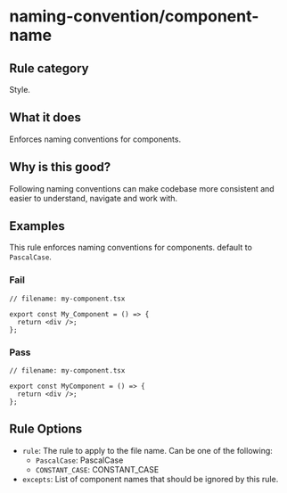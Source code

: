 # naming-convention/component-name

## Rule category

Style.

## What it does

Enforces naming conventions for components.

## Why is this good?

Following naming conventions can make codebase more consistent and easier to understand, navigate and work with.

## Examples

This rule enforces naming conventions for components. default to `PascalCase`.

### Fail

```tsx
// filename: my-component.tsx

export const My_Component = () => {
  return <div />;
};
```

### Pass

```tsx
// filename: my-component.tsx

export const MyComponent = () => {
  return <div />;
};
```

## Rule Options

- `rule`: The rule to apply to the file name. Can be one of the following:
  - `PascalCase`: PascalCase
  - `CONSTANT_CASE`: CONSTANT_CASE
- `excepts`: List of component names that should be ignored by this rule.
